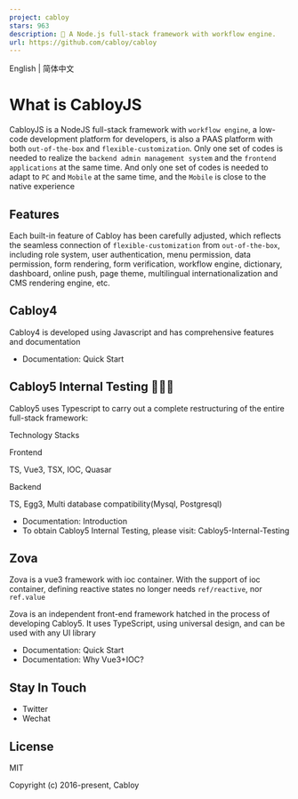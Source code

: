 ```yaml
---
project: cabloy
stars: 963
description: 🚀 A Node.js full-stack framework with workflow engine.
url: https://github.com/cabloy/cabloy
---
```


English | 简体中文

What is CabloyJS
================

CabloyJS is a NodeJS full-stack framework with `workflow engine`, a low-code development platform for developers, is also a PAAS platform with both `out-of-the-box` and `flexible-customization`. Only one set of codes is needed to realize the `backend admin management system` and the `frontend applications` at the same time. And only one set of codes is needed to adapt to `PC` and `Mobile` at the same time, and the `Mobile` is close to the native experience

Features
--------

Each built-in feature of Cabloy has been carefully adjusted, which reflects the seamless connection of `flexible-customization` from `out-of-the-box`, including role system, user authentication, menu permission, data permission, form rendering, form verification, workflow engine, dictionary, dashboard, online push, page theme, multilingual internationalization and CMS rendering engine, etc.

Cabloy4
-------

Cabloy4 is developed using Javascript and has comprehensive features and documentation

-   Documentation: Quick Start

Cabloy5 Internal Testing 🚀🚀🚀
-------------------------------

Cabloy5 uses Typescript to carry out a complete restructuring of the entire full-stack framework:

Technology Stacks

Frontend

TS, Vue3, TSX, IOC, Quasar

Backend

TS, Egg3, Multi database compatibility(Mysql, Postgresql)

-   Documentation: Introduction
-   To obtain Cabloy5 Internal Testing, please visit: Cabloy5-Internal-Testing

Zova
----

Zova is a vue3 framework with ioc container. With the support of ioc container, defining reactive states no longer needs `ref/reactive`, nor `ref.value`

Zova is an independent front-end framework hatched in the process of developing Cabloy5. It uses TypeScript, using universal design, and can be used with any UI library

-   Documentation: Quick Start
-   Documentation: Why Vue3+IOC?

Stay In Touch
-------------

-   Twitter
-   Wechat

License
-------

MIT

Copyright (c) 2016-present, Cabloy
